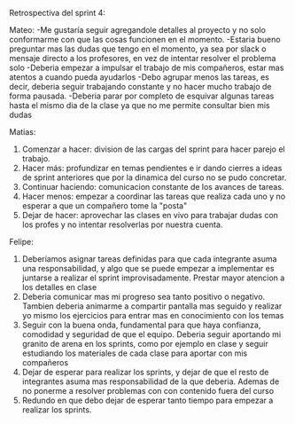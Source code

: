 Retrospectiva del sprint 4:

Mateo: 
-Me gustaría seguir agregandole detalles al proyecto y no solo conformarme con que las cosas funcionen en el momento.
-Estaria bueno preguntar mas las dudas que tengo en el momento, ya sea por slack o mensaje directo a los profesores, en vez de intentar resolver el problema solo
-Deberia empezar a impulsar el trabajo de mis compañeros, estar mas atentos a cuando pueda ayudarlos
-Debo agrupar menos las tareas, es decir, deberia seguir trabajando constante y no hacer mucho trabajo de forma pausada.
-Deberia parar por completo de esquivar algunas tareas hasta el mismo dia de la clase ya que no me permite consultar bien mis dudas

Matias:
1. Comenzar a hacer: division de las cargas del sprint para hacer parejo el trabajo.
2. Hacer más: profundizar en temas pendientes e ir dando cierres a ideas de sprint anteriores que por la dinamica del curso no se pudo concretar.
3. Continuar haciendo: comunicacion constante de los avances de tareas.
4. Hacer menos: empezar a coordinar las tareas que realiza cada uno y no esperar a que un compañero tome la "posta"
5. Dejar de hacer: aprovechar las clases en vivo para trabajar dudas con los profes y no intentar resolverlas por nuestra cuenta.

Felipe:
1. Deberíamos asignar tareas definidas para que cada integrante asuma una responsabilidad, y algo que se puede empezar a implementar es juntarse a realizar el sprint improvisadamente. Prestar mayor atencion a los detalles en clase
2. Deberia comunicar mas mi progreso sea tanto positivo o negativo. Tambien deberia animarme a compartir pantalla mas seguido y realizar yo mismo los ejercicios para entrar mas en conocimiento con los temas
3. Seguir con la buena onda, fundamental para que haya confianza, comodidad y seguridad de que el equipo. Deberia seguir aportando mi granito de arena en los sprints, como por ejemplo en clase y seguir estudiando los materiales de cada clase para aportar con mis compañeros
4. Dejar de esperar para realizar los sprints, y dejar de que el resto de integrantes asuma mas responsabilidad de la que deberia. Ademas de no ponerme a resolver problemas con con contenido fuera del curso
5. Redundo en que debo dejar de esperar tanto tiempo para empezar a realizar los sprints.
